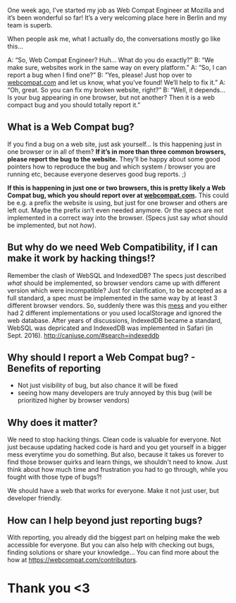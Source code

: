 One week ago, I’ve started my job as Web Compat Engineer at Mozilla and it’s been wonderful so far! 
It’s a very welcoming place here in Berlin and my team is superb. 

When people ask me, what I actually do, the conversations mostly go like this… 

A: “So, Web Compat Engineer? Huh... What do you do exactly?” 
B: “We make sure, websites work in the same way on every platform.” 
A: ”So, I can report a bug when I find one?” 
B: ”Yes, please! Just hop over to [webcompat.com](https://webcompat.com) and let us know, what you’ve found! We’ll help to fix it.” 
A: “Oh, great. So you can fix my broken website, right?” 
B: “Well, it depends… Is your bug appearing in one browser, but not another? Then it is a web compact bug and you should totally report it.”



## What is a Web Compat bug? 

If you find a bug on a web site, just ask yourself… Is this happening just in one browser or in all of them? 
**If it’s in more than three common browsers, please report the bug to the website.** They’ll be happy about some good pointers how to reproduce the bug and which system / browser you are running etc, because everyone deserves good bug reports. ;)

**If this is happening in just one or two browsers, this is pretty likely a Web Compat bug, which you should report over at [webcompat.com](https://webcompat.com).** 
This could be e.g. a prefix the website is using, but just for one browser and others are left out. Maybe the prefix isn’t even needed anymore. Or the specs are not implemented in a correct way into the browser. (Specs just say *what* should be implemented, but not *how*). 

## But why do we need Web Compatibility, if I can make it work by hacking things!?
Remember the clash of WebSQL and IndexedDB? The specs just described *what* should be implemented, so browser vendors came up with different version which were incompatible? Just for clarification, to be accepted as a full standard, a spec must be implemented in the same way by at least 3 different browser vendors. So, suddenly there was this [mess](https://www.raymondcamden.com/2014/09/25/IndexedDB-on-iOS-8-Broken-Bad/) and you either had 2 different implementations or you used localStorage and ignored the web database. After years of discussions, IndexedDB became a standard, WebSQL was depricated and IndexedDB was implemented in Safari (in Sept. 2016). http://caniuse.com/#search=indexeddb



## Why should I report a Web Compat bug? - Benefits of reporting 

- Not just visibility of bug, but also chance it will be fixed 
- seeing how many developers are truly annoyed by this bug (will be prioritized higher by browser vendors) 



## Why does it matter? 
We need to stop hacking things. Clean code is valuable for everyone. Not just because updating hacked code is hard and you get yourself in a bigger mess everytime you do something. But also, because it takes us forever to find those browser quirks and learn things, we shouldn't need to know. Just think about how much time and frustration you had to go through, while you fought with those type of bugs?!

We should have a web that works for everyone. Make it not just user, but developer friendly.


## How can I help beyond just reporting bugs? 
With reporting, you already did the biggest part on helping make the web accessible for everyone.
But you can also help with checking out bugs, finding solutions or share your knowledge... You can find more about the how at https://webcompat.com/contributors.


# Thank you <3
